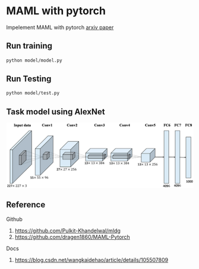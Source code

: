 # MAML with pytorch
Impelement MAML with pytorch
[arxiv paper](https://arxiv.org/abs/1703.03400)

## Run training
``` bash
python model/model.py
```

## Run Testing
``` bash
python model/test.py
```

## Task model using AlexNet
![AlexNet](./docs/AlexNet.webp)

## Reference
Github
1. https://github.com/Pulkit-Khandelwal/mldg
2. https://github.com/dragen1860/MAML-Pytorch

Docs
1. https://blog.csdn.net/wangkaidehao/article/details/105507809